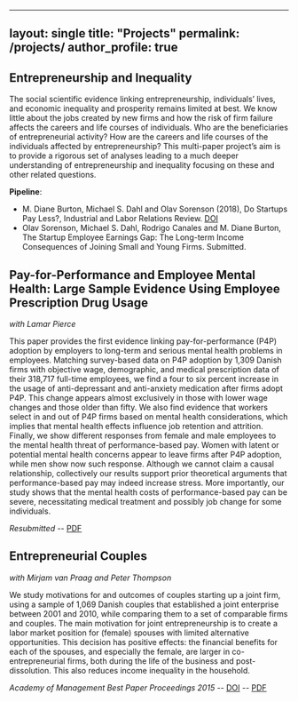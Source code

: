 
---
layout: single
title: "Projects"
permalink: /projects/
author_profile: true
---

## Entrepreneurship and Inequality

The social scientific evidence linking entrepreneurship, individuals’ lives, and economic inequality and prosperity remains limited at best. We know little about the jobs created by new firms and how the risk of firm failure affects the careers and life courses of individuals. Who are the beneficiaries of entrepreneurial activity? How are the careers and life courses of the individuals affected by entrepreneurship? This multi-paper project’s aim is to provide a rigorous set of analyses leading to a much deeper understanding of entrepreneurship and inequality focusing on these and other related questions.

__Pipeline__:
  * M. Diane Burton, Michael S. Dahl and Olav Sorenson (2018), Do Startups Pay Less?, Industrial and Labor Relations Review. [DOI](https://doi.org/10.1177/0019793917747240)
  * Olav Sorenson, Michael S. Dahl, Rodrigo Canales and M. Diane Burton, The Startup Employee Earnings Gap: The Long-term Income Consequences of Joining Small and Young Firms. Submitted.
  

## Pay-for-Performance and Employee Mental Health: Large Sample Evidence Using Employee Prescription Drug Usage

*with Lamar Pierce*

This paper provides the first evidence linking pay-for-performance (P4P) adoption by employers to long-term and serious mental health problems in employees. Matching survey-based data on P4P adoption by 1,309 Danish firms with objective wage, demographic, and medical prescription data of their 318,717 full-time employees, we find a four to six percent increase in the usage of anti-depressant and anti-anxiety medication after firms adopt P4P. This change appears almost exclusively in those with lower wage changes and those older than fifty. We also find evidence that workers select in and out of P4P firms based on mental health considerations, which implies that mental health effects influence job retention and attrition. Finally, we show different responses from female and male employees to the mental health threat of performance-based pay. Women with latent or potential mental health concerns appear to leave firms after P4P adoption, while men show now such response. Although we cannot claim a causal relationship, collectively our results support prior theoretical arguments that performance-based pay may indeed increase stress. More importantly, our study shows that the mental health costs of performance-based pay can be severe, necessitating medical treatment and possibly job change for some individuals.

_Resubmitted_ -- [PDF](https://files.msdahl.com/WorkingPapers/DahlPierce.pdf)


## Entrepreneurial Couples

*with Mirjam van Praag and Peter Thompson*

We study motivations for and outcomes of couples starting up a joint firm, using a sample of 1,069 Danish couples that established a joint enterprise between 2001 and 2010, while comparing them to a set of comparable firms and couples. The main motivation for joint entrepreneurship is to create a labor market position for (female) spouses with limited alternative opportunities. This decision has positive effects: the financial benefits for each of the spouses, and especially the female, are larger in co-entrepreneurial firms, both during the life of the business and post-dissolution. This also reduces income inequality in the household.

_Academy of Management Best Paper Proceedings 2015_ -- [DOI](https://dx.doi.org/10.5465/AMBPP.2015.204) -- [PDF](https://files.msdahl.com/Publications/Dahl-VanPraag-Thompson-2015-AOM.pdf)



